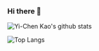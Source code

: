 ### Hi there 👋

![Yi-Chen Kao's github stats](https://github-readme-stats.vercel.app/api?username=fireblue95&theme=vue-dark&show_icons=true&hide_border=true&include_all_commits=true)

![Top Langs](https://github-readme-stats.vercel.app/api/top-langs/?username=fireblue95&layout=pie&langs_count=10)